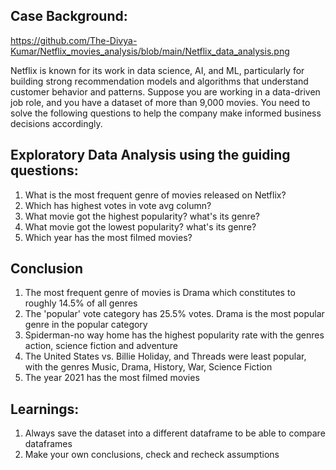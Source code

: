 ## **Case Background:** 

https://github.com/The-Divya-Kumar/Netflix_movies_analysis/blob/main/Netflix_data_analysis.png

Netflix is known for its work in data science, AI, and ML, particularly for building strong recommendation models and algorithms that understand customer behavior and patterns. Suppose you are working in a data-driven job role, and you have a dataset of more than 9,000 movies. You need to solve the following questions to help the company make informed business decisions accordingly.

## **Exploratory Data Analysis using the guiding questions:** 
1. What is the most frequent genre of movies released on Netflix?
2. Which has highest votes in vote avg column?
3. What movie got the highest popularity? what's its genre?
4. What movie got the lowest popularity? what's its genre?
5. Which year has the most filmed movies?

## **Conclusion**
1. The most frequent genre of movies is Drama which constitutes to roughly 14.5% of all genres
2. The 'popular' vote category has 25.5% votes. Drama is the most popular genre in the popular category
3. Spiderman-no way home has the highest popularity rate with the genres action, science fiction and adventure
4. The United States vs. Billie Holiday, and Threads were least popular, with the genres Music, Drama, History, War, Science Fiction
5. The year 2021 has the most filmed movies

## **Learnings:** 
1. Always save the dataset into a different dataframe to be able to compare dataframes
2. Make your own conclusions, check and recheck assumptions

